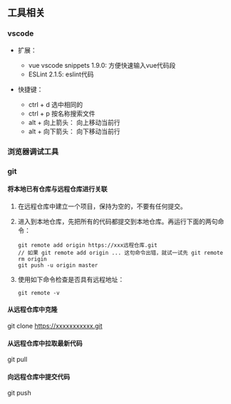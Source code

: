 ## 工具相关

### vscode

- 扩展：
  - vue vscode snippets 1.9.0:  方便快速输入vue代码段
  - ESLint 2.1.5: eslint代码

- 快捷键：
   - ctrl + d 选中相同的
   - ctrl + p 按名称搜索文件
   - alt + 向上箭头： 向上移动当前行
   - alt + 向下箭头： 向下移动当前行

### 浏览器调试工具



### git

#### 将本地已有仓库与远程仓库进行关联

1. 在远程仓库中建立一个项目，保持为空的，不要有任何提交。

1. 进入到本地仓库，先把所有的代码都提交到本地仓库。再运行下面的两句命令：

   ```
   git remote add origin https://xxx远程仓库.git
   // 如果 git remote add origin ... 这句命令出错，就试一试先 git remote rm origin
   git push -u origin master
   ```

2. 使用如下命令检查是否具有远程地址：

   ```
   git remote -v
   ```

   

#### 从远程仓库中克隆

git clone https://xxxxxxxxxxx.git

#### 从远程仓库中拉取最新代码

git pull 

#### 向远程仓库中提交代码

git push